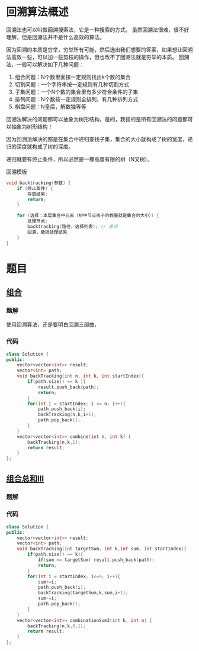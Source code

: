 # 回溯算法概述
回溯法也可以叫做回溯搜索法，它是一种搜索的方式。
虽然回溯法很难，很不好理解，但是回溯法并不是什么高效的算法。

因为回溯的本质是穷举，穷举所有可能，然后选出我们想要的答案，如果想让回溯法高效一些，可以加一些剪枝的操作，但也改不了回溯法就是穷举的本质。
回溯法，一般可以解决如下几种问题：

1. 组合问题：N个数里面按一定规则找出k个数的集合
2. 切割问题：一个字符串按一定规则有几种切割方式
3. 子集问题：一个N个数的集合里有多少符合条件的子集
4. 排列问题：N个数按一定规则全排列，有几种排列方式
5. 棋盘问题：N皇后，解数独等等

回溯法解决的问题都可以抽象为树形结构，是的，我指的是所有回溯法的问题都可以抽象为树形结构！

因为回溯法解决的都是在集合中递归查找子集，集合的大小就构成了树的宽度，递归的深度就构成了树的深度。

递归就要有终止条件，所以必然是一棵高度有限的树（N叉树）。

回溯模板
```cpp
void backtracking(参数) {
    if (终止条件) {
        存放结果;
        return;
    }

    for (选择：本层集合中元素（树中节点孩子的数量就是集合的大小）) {
        处理节点;
        backtracking(路径，选择列表); // 递归
        回溯，撤销处理结果
    }
}
```
# 题目

## [组合](https://leetcode.cn/problems/combinations/description/)
### 题解
使用回溯算法，还是要明白回溯三部曲，
### 代码
```c++
class Solution {
public:
    vector<vector<int>> result;
    vector<int> path;
    void backTracking(int n, int k, int startIndex){
        if(path.size() == k ){
            result.push_back(path);
            return;
        }
        for(int i = startIndex; i <= n; i++){
            path.push_back(i);
            backTracking(n,k,i+1);
            path.pop_back();
        }
    }
    vector<vector<int>> combine(int n, int k) {
        backTracking(n,k,1);
        return result;
    }
};
```

## [组合总和Ⅲ](https://leetcode.cn/problems/combination-sum-iii/description/)
### 题解

### 代码
```cpp
class Solution {
public:
    vector<vector<int>> result;
    vector<int> path;
    void backTracking(int targetSum, int k,int sum, int startIndex){
        if(path.size() == k){
            if(sum == targetSum) result.push_back(path);
            return;
        }
        for(int i = startIndex; i<=9; i++){
            sum+=i;
            path.push_back(i);
            backTracking(targetSum,k,sum,i+1);
            sum-=i;
            path.pop_back();
        }
    }
    vector<vector<int>> combinationSum3(int k, int n) {
        backTracking(n,k,0,1);
        return result;
    }
};
```